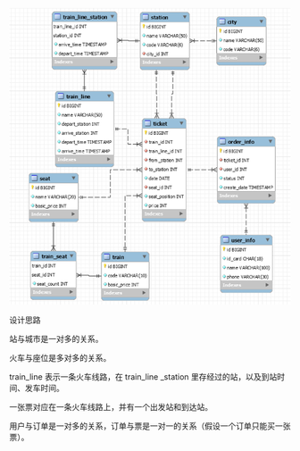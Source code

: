 ![12-13-28](12-13-28.png)

设计思路

站与城市是一对多的关系。

火车与座位是多对多的关系。

train_line 表示一条火车线路，在 train_line _station 里存经过的站，以及到站时间、发车时间。

一张票对应在一条火车线路上，并有一个出发站和到达站。

用户与订单是一对多的关系，订单与票是一对一的关系（假设一个订单只能买一张票）。